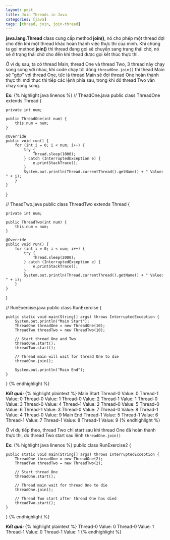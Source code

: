 ```yaml
---
layout: post
title: Join Threads in Java
categories: [java]
tags: [thread, join, join-thread]
---
```


**java.lang.Thread** class cung cấp method **join()**, nó cho phép một thread đợi cho đến khi một thread khác hoàn thành việc thực thi của mình. Khi chúng ta gọi method **join()** thì thread đang gọi sẽ chuyển sang trạng thái chờ, nó sẽ ở trạng thái chờ cho đến khi thead được gọi kết thúc thực thi.

Ở ví dụ sau, ta có thread Main, thread One và thread Two, 3 thread này chạy song song với nhau, khi code chạy tới dòng `threadOne.join()` thì thead Main sẽ "gộp" với thread One, tức là thread Main sẽ đợi thread One hoàn thành thực thi mới thực thi tiếp các lệnh phía sau, trong khi đó thread Two vẫn chạy song song.

**Ex:**
{% highlight java linenos %}
// TheadOne.java
public class ThreadOne extends Thread {

    private int num;

    public ThreadOne(int num) {
        this.num = num;
    }

    @Override
    public void run() {
        for (int i = 0; i < num; i++) {
            try {
                Thread.sleep(1000);
            } catch (InterruptedException e) {
                e.printStackTrace();
            }
            System.out.println(Thread.currentThread().getName() + " Value: " + i);
        }
    }
}

// TheadTwo.java
public class ThreadTwo extends Thread {

    private int num;

    public ThreadTwo(int num) {
        this.num = num;
    }

    @Override
    public void run() {
        for (int i = 0; i < num; i++) {
            try {
                Thread.sleep(2000);
            } catch (InterruptedException e) {
                e.printStackTrace();
            }
            System.out.println(Thread.currentThread().getName() + " Value: " + i);
        }
    }
}

// RunExercise.java
public class RunExercise {

    public static void main(String[] args) throws InterruptedException {
        System.out.println("Main Start");
        ThreadOne threadOne = new ThreadOne(10);
        ThreadTwo threadTwo = new ThreadTwo(10);

        // Start thread One and Two
        threadOne.start();
        threadTwo.start();

        // Thread main will wait for thread One to die
        threadOne.join();

        System.out.println("Main End");
    }
}
{% endhighlight %}

***Kết quả:***
{% highlight plaintext %}
Main Start
Thread-0 Value: 0
Thread-1 Value: 0
Thread-0 Value: 1
Thread-0 Value: 2
Thread-1 Value: 1
Thread-0 Value: 3
Thread-0 Value: 4
Thread-1 Value: 2
Thread-0 Value: 5
Thread-0 Value: 6
Thread-1 Value: 3
Thread-0 Value: 7
Thread-0 Value: 8
Thread-1 Value: 4
Thread-0 Value: 9
Main End
Thread-1 Value: 5
Thread-1 Value: 6
Thread-1 Value: 7
Thread-1 Value: 8
Thread-1 Value: 9
{% endhighlight %}

Ở ví dụ tiếp theo, thread Two chỉ start sau khi thread One đã hoàn thành thực thi, do thread Two start sau lệnh `threadOne.join()`

**Ex:**
{% highlight java linenos %}
public class RunExercise2 {

    public static void main(String[] args) throws InterruptedException {
        ThreadOne threadOne = new ThreadOne(2);
        ThreadTwo threadTwo = new ThreadTwo(2);

        // Start thread One
        threadOne.start();

        // Thread main wait for thread One to die
        threadOne.join();

        // Thread Two start after thread One has died
        threadTwo.start();
    }
}
{% endhighlight %}

***Kết quả:***
{% highlight plaintext %}
Thread-0 Value: 0
Thread-0 Value: 1
Thread-1 Value: 0
Thread-1 Value: 1
{% endhighlight %}